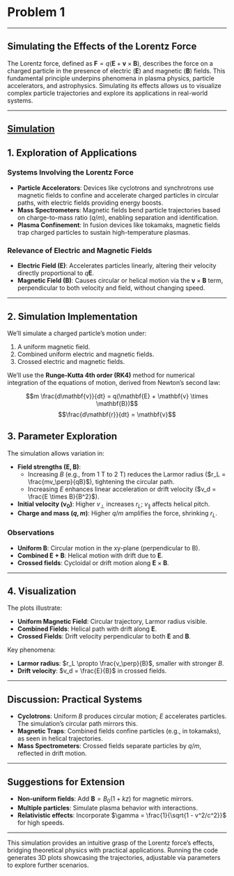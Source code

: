# Problem 1
---

## Simulating the Effects of the Lorentz Force

The Lorentz force, defined as $\mathbf{F} = q(\mathbf{E} + \mathbf{v} \times \mathbf{B})$, describes the force on a charged particle in the presence of electric ($\mathbf{E}$) and magnetic ($\mathbf{B}$) fields. This fundamental principle underpins phenomena in plasma physics, particle accelerators, and astrophysics. Simulating its effects allows us to visualize complex particle trajectories and explore its applications in real-world systems.

---
[Simulation](Problem_1.html)
---

## 1. Exploration of Applications

### Systems Involving the Lorentz Force
- **Particle Accelerators**: Devices like cyclotrons and synchrotrons use magnetic fields to confine and accelerate charged particles in circular paths, with electric fields providing energy boosts.
- **Mass Spectrometers**: Magnetic fields bend particle trajectories based on charge-to-mass ratio ($q/m$), enabling separation and identification.
- **Plasma Confinement**: In fusion devices like tokamaks, magnetic fields trap charged particles to sustain high-temperature plasmas.

### Relevance of Electric and Magnetic Fields
- **Electric Field ($\mathbf{E}$)**: Accelerates particles linearly, altering their velocity directly proportional to $q \mathbf{E}$.
- **Magnetic Field ($\mathbf{B}$)**: Causes circular or helical motion via the $\mathbf{v} \times \mathbf{B}$ term, perpendicular to both velocity and field, without changing speed.

---

## 2. Simulation Implementation

We’ll simulate a charged particle’s motion under:
1. A uniform magnetic field.
2. Combined uniform electric and magnetic fields.
3. Crossed electric and magnetic fields.

We’ll use the **Runge-Kutta 4th order (RK4)** method for numerical integration of the equations of motion, derived from Newton’s second law:  

$$m \frac{d\mathbf{v}}{dt} = q(\mathbf{E} + \mathbf{v} \times \mathbf{B})$$
$$\frac{d\mathbf{r}}{dt} = \mathbf{v}$$


## 3. Parameter Exploration
The simulation allows variation in:
- **Field strengths ($\mathbf{E}, \mathbf{B}$)**:
  - Increasing $B$ (e.g., from 1 T to 2 T) reduces the Larmor radius ($r_L = \frac{mv_\perp}{qB}$), tightening the circular path.
  - Increasing $E$ enhances linear acceleration or drift velocity ($v_d = \frac{E \times B}{B^2}$).
- **Initial velocity ($\mathbf{v}_0$)**: Higher $v_\perp$ increases $r_L$; $v_\parallel$ affects helical pitch.
- **Charge and mass ($q, m$)**: Higher $q/m$ amplifies the force, shrinking $r_L$.

### Observations
- **Uniform B**: Circular motion in the xy-plane (perpendicular to B).
- **Combined E + B**: Helical motion with drift due to $\mathbf{E}$.
- **Crossed fields**: Cycloidal or drift motion along $\mathbf{E} \times \mathbf{B}$.

---

## 4. Visualization
The plots illustrate:
- **Uniform Magnetic Field**: Circular trajectory, Larmor radius visible.
- **Combined Fields**: Helical path with drift along $\mathbf{E}$.
- **Crossed Fields**: Drift velocity perpendicular to both $\mathbf{E}$ and $\mathbf{B}$.

Key phenomena:
- **Larmor radius**: $r_L \propto \frac{v_\perp}{B}$, smaller with stronger $B$.
- **Drift velocity**: $v_d = \frac{E}{B}$ in crossed fields.

---

## Discussion: Practical Systems
- **Cyclotrons**: Uniform $B$ produces circular motion; $E$ accelerates particles. The simulation’s circular path mirrors this.
- **Magnetic Traps**: Combined fields confine particles (e.g., in tokamaks), as seen in helical trajectories.
- **Mass Spectrometers**: Crossed fields separate particles by $q/m$, reflected in drift motion.

---

## Suggestions for Extension
- **Non-uniform fields**: Add $\mathbf{B} = B_0 (1 + kz)$ for magnetic mirrors.
- **Multiple particles**: Simulate plasma behavior with interactions.
- **Relativistic effects**: Incorporate $\gamma = \frac{1}{\sqrt{1 - v^2/c^2}}$ for high speeds.

---

This simulation provides an intuitive grasp of the Lorentz force’s effects, bridging theoretical physics with practical applications. Running the code generates 3D plots showcasing the trajectories, adjustable via parameters to explore further scenarios.

